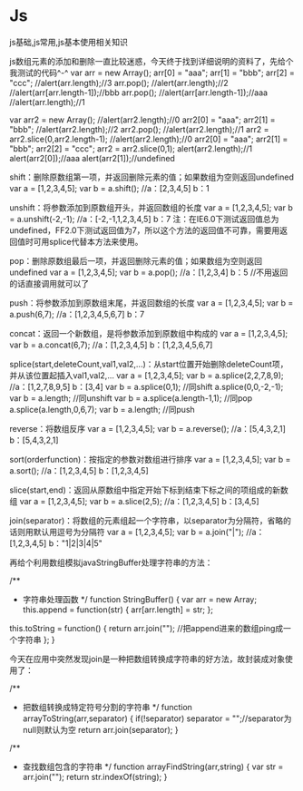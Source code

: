 # Js
js基础,js常用,js基本使用相关知识



js数组元素的添加和删除一直比较迷惑，今天终于找到详细说明的资料了，先给个我测试的代码^-^
var arr = new Array();
arr[0] = "aaa";
arr[1] = "bbb";
arr[2] = "ccc";
//alert(arr.length);//3
arr.pop();
//alert(arr.length);//2
//alert(arr[arr.length-1]);//bbb
arr.pop();
//alert(arr[arr.length-1]);//aaa
//alert(arr.length);//1

var arr2 = new Array();
//alert(arr2.length);//0
arr2[0] = "aaa";
arr2[1] = "bbb";
//alert(arr2.length);//2
arr2.pop();
//alert(arr2.length);//1
arr2 = arr2.slice(0,arr2.length-1); 
//alert(arr2.length);//0
arr2[0] = "aaa";
arr2[1] = "bbb";
arr2[2] = "ccc";
arr2 = arr2.slice(0,1); 
alert(arr2.length);//1
alert(arr2[0]);//aaa
alert(arr2[1]);//undefined

shift：删除原数组第一项，并返回删除元素的值；如果数组为空则返回undefined 
var a = [1,2,3,4,5]; 
var b = a.shift(); //a：[2,3,4,5]   b：1 

unshift：将参数添加到原数组开头，并返回数组的长度 
var a = [1,2,3,4,5]; 
var b = a.unshift(-2,-1); //a：[-2,-1,1,2,3,4,5]   b：7 
注：在IE6.0下测试返回值总为undefined，FF2.0下测试返回值为7，所以这个方法的返回值不可靠，需要用返回值时可用splice代替本方法来使用。 

pop：删除原数组最后一项，并返回删除元素的值；如果数组为空则返回undefined 
var a = [1,2,3,4,5]; 
var b = a.pop(); //a：[1,2,3,4]   b：5 //不用返回的话直接调用就可以了

push：将参数添加到原数组末尾，并返回数组的长度 
var a = [1,2,3,4,5]; 
var b = a.push(6,7); //a：[1,2,3,4,5,6,7]   b：7 

concat：返回一个新数组，是将参数添加到原数组中构成的 
var a = [1,2,3,4,5]; 
var b = a.concat(6,7); //a：[1,2,3,4,5]   b：[1,2,3,4,5,6,7] 

splice(start,deleteCount,val1,val2,...)：从start位置开始删除deleteCount项，并从该位置起插入val1,val2,... 
var a = [1,2,3,4,5]; 
var b = a.splice(2,2,7,8,9); //a：[1,2,7,8,9,5]   b：[3,4] 
var b = a.splice(0,1); //同shift 
a.splice(0,0,-2,-1); var b = a.length; //同unshift 
var b = a.splice(a.length-1,1); //同pop 
a.splice(a.length,0,6,7); var b = a.length; //同push 

reverse：将数组反序 
var a = [1,2,3,4,5]; 
var b = a.reverse(); //a：[5,4,3,2,1]   b：[5,4,3,2,1] 

sort(orderfunction)：按指定的参数对数组进行排序 
var a = [1,2,3,4,5]; 
var b = a.sort(); //a：[1,2,3,4,5]   b：[1,2,3,4,5] 

slice(start,end)：返回从原数组中指定开始下标到结束下标之间的项组成的新数组 
var a = [1,2,3,4,5]; 
var b = a.slice(2,5); //a：[1,2,3,4,5]   b：[3,4,5] 

join(separator)：将数组的元素组起一个字符串，以separator为分隔符，省略的话则用默认用逗号为分隔符 
var a = [1,2,3,4,5]; 
var b = a.join("|"); //a：[1,2,3,4,5]   b："1|2|3|4|5"

再给个利用数组模拟javaStringBuffer处理字符串的方法：

/**
* 字符串处理函数
*/
function StringBuffer()
{
var arr = new Array;
this.append = function(str)
{
    arr[arr.length] = str; 
};

this.toString = function()
{
    return arr.join(""); //把append进来的数组ping成一个字符串
};
}

今天在应用中突然发现join是一种把数组转换成字符串的好方法，故封装成对象使用了：

/**
* 把数组转换成特定符号分割的字符串
*/
function arrayToString(arr,separator)
{
if(!separator) separator = "";//separator为null则默认为空
    return arr.join(separator); 
}

/**
* 查找数组包含的字符串
*/
function arrayFindString(arr,string)
{
var str = arr.join(""); 
    return str.indexOf(string); 
}
